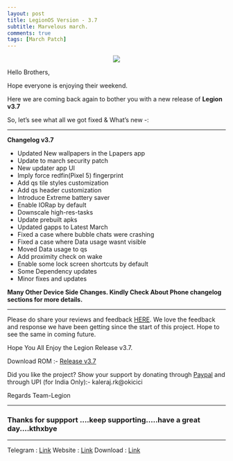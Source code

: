 ```yaml
---
layout: post
title: LegionOS Version - 3.7
subtitle: Marvelous march.
comments: true
tags: [March Patch]
---
```


<p align="center">
<img  src="https://i.imgur.com/6qCMrc2.png">
</p>

Hello Brothers,

Hope everyone is enjoying their weekend. 

Here we are coming back again to bother you with a new release of **Legion v3.7**

So, let’s see what all we got fixed & What’s new -:

--------------
**Changelog v3.7**

- Updated New wallpapers in the Lpapers app
- Update to march security patch
- New updater app UI 
- Imply force redfin(Pixel 5) fingerprint
- Add qs tile styles customization
- Add qs header customization
- Introduce Extreme battery saver
- Enable IORap by default
- Downscale high-res-tasks
- Update prebuilt apks
- Updated gapps to Latest March
- Fixed a case where bubble chats were crashing
- Fixed a case where Data usage wasnt visible
- Moved Data usage to qs
- Add proximity check on wake
- Enable some lock screen shortcuts by default
- Some Dependency updates
- Minor fixes and updates

**Many Other Device Side Changes. Kindly Check About Phone changelog sections for more details.**

--------------
Please do share your reviews and feedback [HERE](https://sourceforge.net/projects/legionrom/reviews). We love the feedback and response we have been getting since the start of this project. Hope to see the same in coming future.

Hope You All Enjoy the Legion Release v3.7.

Download ROM :- [Release v3.7](https://sourceforge.net/projects/legionrom/files) 

Did you like the project? Show your support by donating through [Paypal](https://paypal.me/rajkale99) and  through UPI (for India Only):- kaleraj.rk@okicici

Regards
Team-Legion

--------------
### Thanks for suppport ....keep supporting.....have a great day....kthxbye

--------------
Telegram  : [Link](https://t.me/legionos)
Website    : [Link](https://legionos.org/)
Download : [Link](https://legionos.org/download.html)
